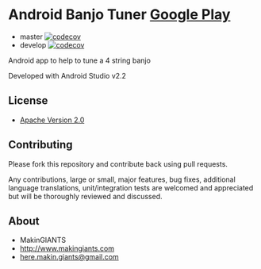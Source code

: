 # Android Banjo Tuner [Google Play](https://play.google.com/store/apps/details?id=com.makingiants.android.banjotuner)
- master [![codecov](https://codecov.io/gh/MakinGiants/banjen/branch/master/graph/badge.svg)](https://codecov.io/gh/MakinGiants/banjen)
- develop [![codecov](https://codecov.io/gh/MakinGiants/banjen/branch/develop/graph/badge.svg)](https://codecov.io/gh/MakinGiants/banjen)

Android app to help to tune a 4 string banjo

Developed with Android Studio v2.2

## License

* [Apache Version 2.0](http://www.apache.org/licenses/LICENSE-2.0.html)

## Contributing

Please fork this repository and contribute back using pull requests.

Any contributions, large or small, major features, bug fixes, additional
language translations, unit/integration tests are welcomed and appreciated
but will be thoroughly reviewed and discussed.

## About

+ MakinGIANTS
+ http://www.makingiants.com
+ here.makin.giants@gmail.com
